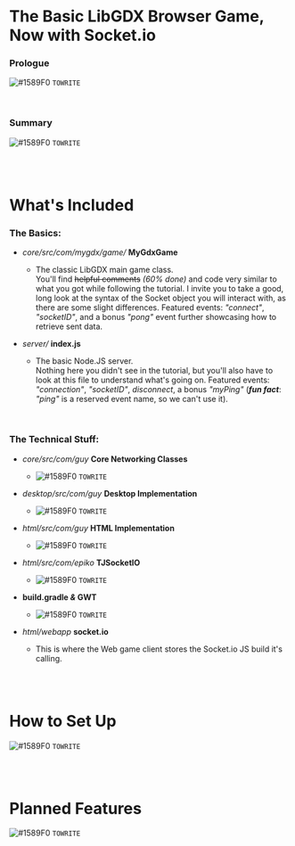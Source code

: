 # The Basic LibGDX Browser Game, Now with Socket.io
###   Prologue

 ![#1589F0](https://placehold.it/15/1589F0/000000?text=+) `TOWRITE`

<br>

### Summary

 ![#1589F0](https://placehold.it/15/1589F0/000000?text=+) `TOWRITE`

<br><br>

# What's Included
### The Basics:
* *core/src/com/mygdx/game/* **MyGdxGame**
    * The classic LibGDX main game class. <br>You'll find ~~helpful comments~~ *(60% done)* and code 
    very similar to what you got while following the tutorial. I invite you to take a good, long look at the
     syntax of the Socket object you will interact with, as there are some slight differences. 
     Featured events: *"connect"*, *"socketID"*, and a bonus *"pong"* event further showcasing how 
     to retrieve sent data.
    
* *server/* **index.js**
    * The basic Node.JS server.<br> Nothing here you didn't see in the tutorial, but you'll also have to 
    look at this file to understand what's going on. Featured events: *"connection"*, *"socketID"*, 
    *disconnect*, a bonus *"myPing"* (***fun fact***: *"ping"* is a reserved event name, so we can't use it).
    
<br>

### The Technical Stuff:
* *core/src/com/guy* **Core Networking Classes**
    * ![#1589F0](https://placehold.it/15/1589F0/000000?text=+) `TOWRITE`
    
* *desktop/src/com/guy* **Desktop Implementation**
    * ![#1589F0](https://placehold.it/15/1589F0/000000?text=+) `TOWRITE`
    
* *html/src/com/guy* **HTML Implementation**
    * ![#1589F0](https://placehold.it/15/1589F0/000000?text=+) `TOWRITE`
    
* *html/src/com/epiko* **TJSocketIO**
    * ![#1589F0](https://placehold.it/15/1589F0/000000?text=+) `TOWRITE`
    
* **build.gradle *&* GWT**
    * ![#1589F0](https://placehold.it/15/1589F0/000000?text=+) `TOWRITE`
        
* *html/webapp* **socket.io**
    * This is where the Web game client stores the Socket.io JS build it's calling.
    
<br><br>

# How to Set Up

 ![#1589F0](https://placehold.it/15/1589F0/000000?text=+) `TOWRITE`

<br><br>

# Planned Features

 ![#1589F0](https://placehold.it/15/1589F0/000000?text=+) `TOWRITE`

<br><br><br><br>
